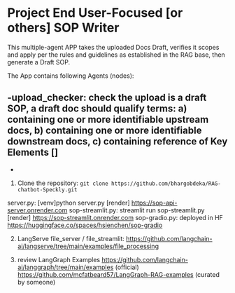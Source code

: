 # Project End User-Focused [or others] SOP Writer


This multiple-agent APP takes the uploaded Docs Draft, verifies it scopes and apply per the rules and guidelines as established in the RAG base, then generate a Draft SOP.

The App contains following Agents (nodes):

-upload_checker: check the upload is a draft SOP, a draft doc should qualify terms: a) containing one or more identifiable upstream docs, b) containing one or more identifiable downstream docs, c) containing reference of Key Elements [] 
-
-

1. Clone the repository: `git clone https://github.com/bhargobdeka/RAG-chatbot-Speckly.git`


server.py: [venv]python server.py [render] https://sop-api-server.onrender.com
sop-streamlit.py: streamlit run sop-streamlit.py [render] https://sop-streamlit.onrender.com
sop-gradio.py: deployed in HF https://huggingface.co/spaces/hsienchen/sop-gradio

2. LangServe
file_server / file_streamlit: https://github.com/langchain-ai/langserve/tree/main/examples/file_processing

3. review LangGraph Examples
https://github.com/langchain-ai/langgraph/tree/main/examples (official)
https://github.com/mcfatbeard57/LangGraph-RAG-examples (curated by someone)